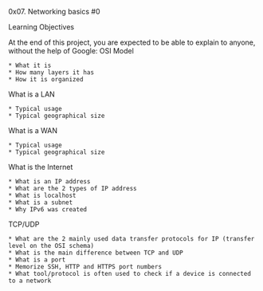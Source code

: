 0x07. Networking basics #0

Learning Objectives

At the end of this project, you are expected to be able to explain to anyone, without the help of Google:
OSI Model

    * What it is
    * How many layers it has
    * How it is organized

What is a LAN

    * Typical usage
    * Typical geographical size

What is a WAN

    * Typical usage
    * Typical geographical size

What is the Internet

    * What is an IP address
    * What are the 2 types of IP address
    * What is localhost
    * What is a subnet
    * Why IPv6 was created

TCP/UDP

    * What are the 2 mainly used data transfer protocols for IP (transfer level on the OSI schema)
    * What is the main difference between TCP and UDP
    * What is a port
    * Memorize SSH, HTTP and HTTPS port numbers
    * What tool/protocol is often used to check if a device is connected to a network

